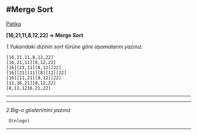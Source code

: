 #Merge Sort
---
[Patika](www.patika.dev)



**[16,21,11,8,12,22] -> Merge Sort**

*1.Yukarıdaki dizinin sort türüne göre aşamalarını yazınız.*
```
[16,21,11,8,12,22]
[16,21,11][8,12,22]
[16][21,11][8,12][22]
[16][21][11][8][12][22]
[16][11,21][8,12][22]
[11,16,21][8,12,22]
[8,11,1216,21,22]
   ```
   ---

---
*2.Big-o gösterimini yazınız*

```
 O(nlogn)
```
---
